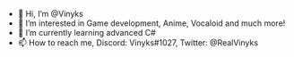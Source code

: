 - 👋 Hi, I’m @Vinyks
- 👀 I’m interested in Game development, Anime, Vocaloid and much more!
- 🌱 I’m currently learning advanced C#
- 📫 How to reach me, Discord: Vinyks#1027, Twitter: @RealVinyks

<!---
Vinyks/Vinyks is a ✨ special ✨ repository because its `README.md` (this file) appears on your GitHub profile.
You can click the Preview link to take a look at your changes.
--->
